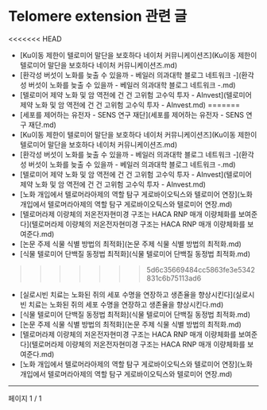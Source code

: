 # Telomere extension 관련 글

<<<<<<< HEAD
- [Ku이동 제한이 텔로미어 말단을 보호하다  네이처 커뮤니케이션즈](Ku이동 제한이 텔로미어 말단을 보호하다  네이처 커뮤니케이션즈.md)
- [환각성 버섯이 노화를 늦출 수 있을까 - 베일러 의과대학 블로그 네트워크 -](환각성 버섯이 노화를 늦출 수 있을까 - 베일러 의과대학 블로그 네트워크 -.md)
- [텔로미어 제약 노화 및 암 역전에 건 건  고위험 고수익 투자 - AInvest](텔로미어 제약 노화 및 암 역전에 건 건  고위험 고수익 투자 - AInvest.md)
=======
- [세포를 제어하는 유전자 - SENS 연구 재단](세포를 제어하는 유전자 - SENS 연구 재단.md)
- [Ku이동 제한이 텔로미어 말단을 보호하다  네이처 커뮤니케이션즈](Ku이동 제한이 텔로미어 말단을 보호하다  네이처 커뮤니케이션즈.md)
- [환각성 버섯이 노화를 늦출 수 있을까 - 베일러 의과대학 블로그 네트워크 -](환각성 버섯이 노화를 늦출 수 있을까 - 베일러 의과대학 블로그 네트워크 -.md)
- [텔로미어 제약 노화 및 암 역전에 건 건  고위험 고수익 투자 - AInvest](텔로미어 제약 노화 및 암 역전에 건 건  고위험 고수익 투자 - AInvest.md)
- [노화 개입에서 텔로머라아제의 역할 탐구 게로바이오틱스와 텔로미어 연장](노화 개입에서 텔로머라아제의 역할 탐구 게로바이오틱스와 텔로미어 연장.md)
- [텔로머라제 이량체의 저온전자현미경 구조는 HACA RNP 매개 이량체화를 보여준다](텔로머라제 이량체의 저온전자현미경 구조는 HACA RNP 매개 이량체화를 보여준다.md)
- [논문 주제 식물 식별 방법의 최적화](논문 주제 식물 식별 방법의 최적화.md)
- [식물 텔로미어 단백질 동정법 최적화](식물 텔로미어 단백질 동정법 최적화.md)
>>>>>>> 5d6c35669484cc5863fe3e5342831c6b75113ad6
- [실로시빈 치료는 노화된 쥐의 세포 수명을 연장하고 생존율을 향상시킨다](실로시빈 치료는 노화된 쥐의 세포 수명을 연장하고 생존율을 향상시킨다.md)
- [식물 텔로미어 단백질 동정법 최적화](식물 텔로미어 단백질 동정법 최적화.md)
- [논문 주제 식물 식별 방법의 최적화](논문 주제 식물 식별 방법의 최적화.md)
- [텔로머라제 이량체의 저온전자현미경 구조는 HACA RNP 매개 이량체화를 보여준다](텔로머라제 이량체의 저온전자현미경 구조는 HACA RNP 매개 이량체화를 보여준다.md)
- [노화 개입에서 텔로머라아제의 역할 탐구 게로바이오틱스와 텔로미어 연장](노화 개입에서 텔로머라아제의 역할 탐구 게로바이오틱스와 텔로미어 연장.md)

---
페이지 1 / 1